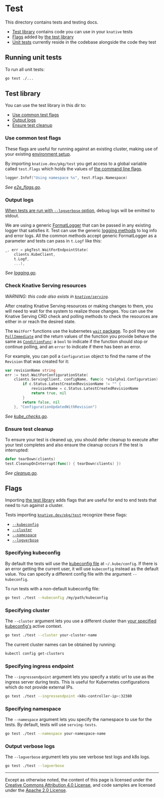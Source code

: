 # Test

This directory contains tests and testing docs.

- [Test library](#test-library) contains code you can use in your `knative`
  tests
- [Flags](#flags) added by [the test library](#test-library)
- [Unit tests](#running-unit-tests) currently reside in the codebase alongside
  the code they test

## Running unit tests

To run all unit tests:

```bash
go test ./...
```

## Test library

You can use the test library in this dir to:

- [Use common test flags](#use-common-test-flags)
- [Output logs](#output-logs)
- [Ensure test cleanup](#ensure-test-cleanup)

### Use common test flags

These flags are useful for running against an existing cluster, making use of
your existing
[environment setup](https://github.com/knative/serving/blob/master/DEVELOPMENT.md#environment-setup).

By importing `knative.dev/pkg/test` you get access to a global variable called
`test.Flags` which holds the values of
[the command line flags](/test/README.md#flags).

```go
logger.Infof("Using namespace %s", test.Flags.Namespace)
```

_See [e2e_flags.go](./e2e_flags.go)._

### Output logs

[When tests are run with `--logverbose` option](README.md#output-verbose-logs),
debug logs will be emitted to stdout.

We are using a generic
[FormatLogger](https://github.com/knative/pkg/blob/master/test/logging/logging.go#L49)
that can be passed in any existing logger that satisfies it. Test can use the
generic [logging methods](https://golang.org/pkg/testing/#T) to log info and
error logs. All the common methods accept generic FormatLogger as a parameter
and tests can pass in `t.Logf` like this:

```go
_, err = pkgTest.WaitForEndpointState(
    clients.KubeClient,
    t.Logf,
    ...),
```

_See [logging.go](./logging/logging.go)._

### Check Knative Serving resources

_WARNING: this code also exists in
[`knative/serving`](https://github.com/knative/serving/blob/master/test/adding_tests.md#make-requests-against-deployed-services)._

After creating Knative Serving resources or making changes to them, you will
need to wait for the system to realize those changes. You can use the Knative
Serving CRD check and polling methods to check the resources are either in or
reach the desired state.

The `WaitFor*` functions use the kubernetes
[`wait` package](https://godoc.org/k8s.io/apimachinery/pkg/util/wait). To poll
they use
[`PollImmediate`](https://godoc.org/k8s.io/apimachinery/pkg/util/wait#PollImmediate)
and the return values of the function you provide behave the same as
[`ConditionFunc`](https://godoc.org/k8s.io/apimachinery/pkg/util/wait#ConditionFunc):
a `bool` to indicate if the function should stop or continue polling, and an
`error` to indicate if there has been an error.

For example, you can poll a `Configuration` object to find the name of the
`Revision` that was created for it:

```go
var revisionName string
err := test.WaitForConfigurationState(
    clients.ServingClient, configName, func(c *v1alpha1.Configuration) (bool, error) {
        if c.Status.LatestCreatedRevisionName != "" {
            revisionName = c.Status.LatestCreatedRevisionName
            return true, nil
        }
        return false, nil
    }, "ConfigurationUpdatedWithRevision")
```

_See [kube_checks.go](./kube_checks.go)._

### Ensure test cleanup

To ensure your test is cleaned up, you should defer cleanup to execute after
your test completes and also ensure the cleanup occurs if the test is
interrupted:

```go
defer tearDown(clients)
test.CleanupOnInterrupt(func() { tearDown(clients) })
```

_See [cleanup.go](./cleanup.go)._

## Flags

Importing [the test library](#test-library) adds flags that are useful for end
to end tests that need to run against a cluster.

Tests importing [`knative.dev/pkg/test`](#test-library) recognize these flags:

- [`--kubeconfig`](#specifying-kubeconfig)
- [`--cluster`](#specifying-cluster)
- [`--namespace`](#specifying-namespace)
- [`--logverbose`](#output-verbose-logs)

### Specifying kubeconfig

By default the tests will use the
[kubeconfig file](https://kubernetes.io/docs/concepts/configuration/organize-cluster-access-kubeconfig/)
at `~/.kube/config`. If there is an error getting the current user, it will use
`kubeconfig` instead as the default value. You can specify a different config
file with the argument `--kubeconfig`.

To run tests with a non-default kubeconfig file:

```bash
go test ./test --kubeconfig /my/path/kubeconfig
```

### Specifying cluster

The `--cluster` argument lets you use a different cluster than
[your specified kubeconfig's](#specifying-kubeconfig) active context.

```bash
go test ./test --cluster your-cluster-name
```

The current cluster names can be obtained by running:

```bash
kubectl config get-clusters
```

### Specifying ingress endpoint

The `--ingressendpoint` argument lets you specify a static url to use as the
ingress server during tests. This is useful for Kubernetes configurations which
do not provide external IPs.

```bash
go test ./test --ingressendpoint <k8s-controller-ip>:32380
```

### Specifying namespace

The `--namespace` argument lets you specify the namespace to use for the tests.
By default, tests will use `serving-tests`.

```bash
go test ./test --namespace your-namespace-name
```

### Output verbose logs

The `--logverbose` argument lets you see verbose test logs and k8s logs.

```bash
go test ./test --logverbose
```

---

Except as otherwise noted, the content of this page is licensed under the
[Creative Commons Attribution 4.0 License](https://creativecommons.org/licenses/by/4.0/),
and code samples are licensed under the
[Apache 2.0 License](https://www.apache.org/licenses/LICENSE-2.0).
